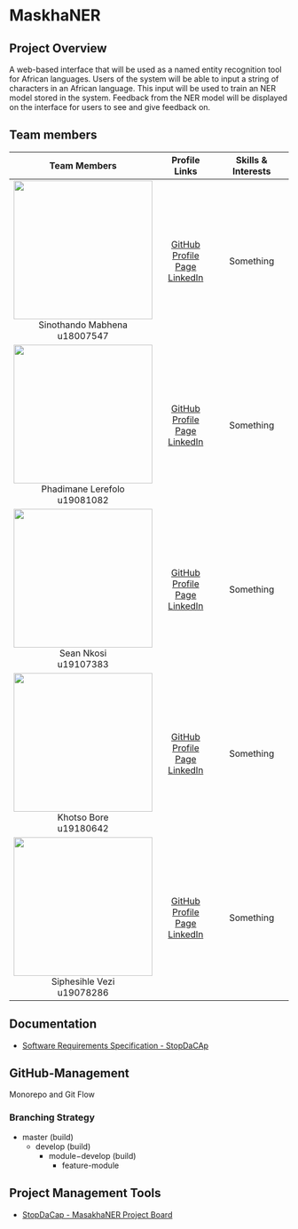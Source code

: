 # MaskhaNER

## Project Overview

A web-based interface that will be used as a named entity recognition tool for African languages. Users of the system will be able to input a string of characters in an African language. This input will be used to train an NER model stored in the system. Feedback from the NER model will be displayed on the interface for users to see and give feedback on.

## Team members

|                                **Team Members**                                |                                                                                  **Profile Links**                                                                                  |                         **Skills & Interests**                         |
| :----------------------------------------------------------------------------: | :----------------------------------------------------------------------------------------------------------------------------------------------------------------------------: | :---------------------------------------------------------------------: |
| <img src="" width="250" height="250"> <br/> Sinothando Mabhena <br/> u18007547 | [GitHub](https://github.com/sinothandomabhena) <br/> [Profile Page](https://sinothandomabhena.github.io/) <br/> [LinkedIn](https://www.linkedin.com/in/sinothando-mabhena-2ab5301a9/) <br/> | Something  |
| <img src="" width="250" height="250"> <br/> Phadimane Lerefolo <br/> u19081082 | [GitHub]() <br/> [Profile Page]() <br/> [LinkedIn]() <br/> | Something  |
| <img src= "" width="250" height="250"> <br/> Sean Nkosi <br/> u19107383 <br/>  | [GitHub]() <br/> [Profile Page]() <br/> [LinkedIn]() <br/> | Something  |
| <img src="" width="250" height="250"> <br/> Khotso Bore <br/> u19180642     | [GitHub]() <br/> [Profile Page]() <br/> [LinkedIn]() <br/>   | Something   |
| <img src="" width="250" height="250"> <br/> Siphesihle Vezi <br/> u19078286   | [GitHub]() <br/> [Profile Page]() <br/> [LinkedIn]() <br/> | Something  |

## Documentation

- [Software Requirements Specification - StopDaCAp](https://docs.google.com/document/d/1vjjS5MQYoHAB4J2reDeffHQKpTJA0F64WjCdptu6PjY/edit?usp=sharing)

## GitHub-Management

<p>Monorepo and Git Flow</p>

<h3>Branching Strategy</h3>

- master (build)
  - develop (build)
    - module−develop (build)
      - feature-module

## Project Management Tools

- [StopDaCap - MasakhaNER Project Board](https://github.com/COS301-SE-2021/MasakhaNER/projects/1)
